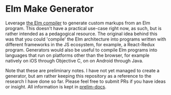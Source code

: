 # Elm Make Generator

Leverage [the Elm compiler](https://github.com/elm-lang/elm-compiler) to generate custom markups from an Elm program. This doesn't have a practical use-case right now, as such, but is rather intended as a pedagogical resource. The original idea behind this was that you could 'compile' the Elm architecture into programs written with different frameworks in the JS ecosystem, for example, a React-Redux program. Generators would also be useful to compile Elm programs into languages that run on platforms other than the browser, for example natively on iOS through Objective C, on on Android through Java.

Note that these are preliminary notes. I have not yet managed to create a generator, but am rather keeping this repository as a reference to the research I have done so far. Please feel free to submit PRs if you have ideas or insight. All information is kept in [prelim-docs](prelim-docs).